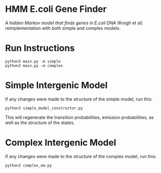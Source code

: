 # HMM E.coli Gene Finder

*A hidden Markov model that finds genes in E.coli DNA* (Krogh et al) reimplementation with both simple and complex models.

# Run Instructions

```
python3 main.py -m simple
python3 main.py -m complex
```

# Simple Intergenic Model

If any changes were made to the structure of the simple model, run this:

```
python3 simple_model_constructor.py
```

This will regenerate the transition probabilities, emission probabilities, as well as the structure of the states.

# Complex Intergenic Model

If any changes were made to the structure of the complex model, run this:

```
python3 complex_em.py
```
